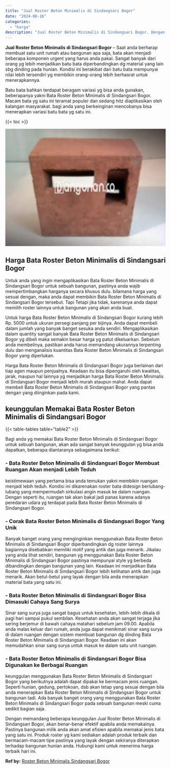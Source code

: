 ```yaml
---
title: "Jual Roster Beton Minimalis di Sindangsari Bogor"
date: "2024-08-16"
categories: 
  - "harga"
description: "Jual Roster Beton Minimalis di Sindangsari Bogor. Dengan memandang beberapa keunggulan Jual Roster Beton Minimalis di Sindangsari Bogor, akan benar-benar efe..."
---
```


**Jual Roster Beton Minimalis di Sindangsari Bogor** – Saat anda berharap membuat satu unit rumah atau bangunan apa saja, bata akan menjadi beberapa komponen urgent yang harus anda pakai. Sangat banyak dari orang yg lebih menjadikan batu bata diperbandingkan dg material yang lain sbg dinding pada hunian. Kondisi ini berakibat dari batu bata mempunyai nilai lebih tersendiri yg membikin orang-orang lebih berhasrat untuk menerapkannya.

Batu bata bahkan terdapat beragam variasi yg bisa anda gunakan, beberapanya yakni Bata Roster Beton Minimalis di Sindangsari Bogor. Macam bata yg satu ini teramat populer dan sedang hitz diaplikasikan oleh kalangan masyarakat. bagi anda yang berkeinginan mencobanya bisa menerapkan variasi batu bata yg satu ini.

{{< toc >}}

![Jual Roster Beton Minimalis di Sindangsari Bogor](/images/bata-roster-minimalis-32.png)

## Harga Bata Roster Beton Minimalis di Sindangsari Bogor

Untuk anda yang ingin mengaplikasikan Bata Roster Beton Minimalis di Sindangsari Bogor untuk sebuah bangunan, pastinya anda wajib mempertimbangkan harganya secara khusus dulu. bilamana harga yang sesuai dengan, maka anda dapat membikin Bata Roster Beton Minimalis di Sindangsari Bogor tersebut. Tapi Tetapi jika tidak, karenanya anda dapat memilih roster lainnya untuk bangunan yang akan anda buat.

Untuk harga Bata Roster Beton Minimalis di Sindangsari Bogor kurang lebih Rp. 5000 untuk ukuran persegi panjang per bijinya. Anda dapat membeli dalam jumlah yang banyak banget sesuka anda sendiri. Mengaplikasikan dalam quantity sangat banyak Bata Roster Beton Minimalis di Sindangsari Bogor yg dibeli maka semakin besar harga yg patut dikeluarkan. Sebelum anda membelinya, pastikan anda harus memandang ukurannya terpenting dulu dan menganalisis kuantitas Bata Roster Beton Minimalis di Sindangsari Bogor yang diperlukan.

Harga Bata Roster Beton Minimalis di Sindangsari Bogor juga berlainan dari tiap agen maupun penjualnya. Keadaan itu bisa dipengaruhi oleh kwalitas, jarak, maupun hal lainnya yg menjadikan harga Bata Roster Beton Minimalis di Sindangsari Bogor menjadi lebih murah ataupun mahal. Anda dapat membeli Bata Roster Beton Minimalis di Sindangsari Bogor yang pantas dengan yang diinginkan pada kami.

## keunggulan Memakai Bata Roster Beton Minimalis di Sindangsari Bogor

{{< table-tables table="table2" >}}

Bagi anda yg memakai Bata Roster Beton Minimalis di Sindangsari Bogor untuk sebuah bangunan, akan ada sangat banyak keunggulan yg bisa anda dapatkan, beberapa diantaranya sebagaimana berikut:

### \- Bata Roster Beton Minimalis di Sindangsari Bogor Membuat Ruangan Akan menjadi Lebih Teduh

keistimewaan yang pertama bisa anda temukan yakni membikin ruangan menjadi lebih teduh. Kondisi ini dikarenakan roster bata didesign berlubang-lubang yang mempermudah sirkulasi angin masuk ke dalam ruangan. Dengan seperti itu, ruangan tak akan bakal jadi panas karena adanya peredaran udara yg terdapat pada Bata Roster Beton Minimalis di Sindangsari Bogor.

### \- Corak Bata Roster Beton Minimalis di Sindangsari Bogor Yang Unik

Banyak banget orang yang menginginkan menggunakan Bata Roster Beton Minimalis di Sindangsari Bogor diperbandingkan dg roster lainnya bagiannya disebabkan memiliki motif yang antik dan juga menarik. Jikalau yang anda lihat sendiri, bangunan yg menggunakan Bata Roster Beton Minimalis di Sindangsari Bogor pastinya mempunyai style yg berbeda dibandingkan dengan bangunan yang lain. Keadaan ini menjadikan Bata Roster Beton Minimalis di Sindangsari Bogor lebih kelihatan antik dan juga menarik. Akan betul-betul yang layak dengan bila anda menerapkan material bata yang satu ini.

### \- Bata Roster Beton Minimalis di Sindangsari Bogor Bisa Dimasuki Cahaya Sang Surya

Sinar sang surya juga sangat bagus untuk kesehatan, lebih-lebih dikala di pagi hari sampai pukul sembilan. Kesehatan anda akan sangat terjaga jika sering berjemur di bawah cahaya matahari sebelum jam 09.00. Apabila anda malas keluar dari rumah, anda juga dapat menikmati sinar sang surya di dalam ruangan dengan sistem membuat bangunan dg dinding Bata Roster Beton Minimalis di Sindangsari Bogor. Keadaan ini akan memudahkan sinar sang surya untuk masuk ke dalam satu unit ruangan.

### \- Bata Roster Beton Minimalis di Sindangsari Bogor Bisa Digunakan ke Berbagai Ruangan

keunggulan menggunakan Bata Roster Beton Minimalis di Sindangsari Bogor yang berikutnya adalah dapat dipakai ke bermacam jenis ruangan. Seperti hunian, gedung, pertokoan, dsb akan tetap yang sesuai dengan bila anda menerapkan Bata Roster Beton Minimalis di Sindangsari Bogor untuk bangunan tadi. Ada banyak banget orang yang menggunakan Bata Roster Beton Minimalis di Sindangsari Bogor pada sebuah bangunan meski cuma sedikit bagian saja.

Dengan memandang beberapa keunggulan Jual Roster Beton Minimalis di Sindangsari Bogor, akan benar-benar efektif apabila anda memakainya. Pastinya bangunan milik anda akan amat efisien apabila memakai jenis bata yang satu ini. Produk roster yg kami sediakan adalah produk terbaik dan bermacam-macam tipe pastinya yang layak dengan sekiranya diterapkan terhadap bangunan hunian anda. Hubungi kami untuk menerima harga terbaik hari ini.

**Ref by:** [Roster Beton Minimalis Sindangsari Bogor](https://id.wikipedia.org/wiki/Roster)

